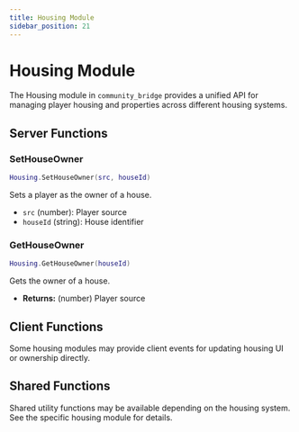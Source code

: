 ```yaml
---
title: Housing Module
sidebar_position: 21
---
```


# Housing Module

The Housing module in `community_bridge` provides a unified API for managing player housing and properties across different housing systems.

## Server Functions

### SetHouseOwner
```lua
Housing.SetHouseOwner(src, houseId)
```
Sets a player as the owner of a house.
- `src` (number): Player source
- `houseId` (string): House identifier

### GetHouseOwner
```lua
Housing.GetHouseOwner(houseId)
```
Gets the owner of a house.
- **Returns:** (number) Player source

## Client Functions

Some housing modules may provide client events for updating housing UI or ownership directly.

## Shared Functions

Shared utility functions may be available depending on the housing system. See the specific housing module for details.
